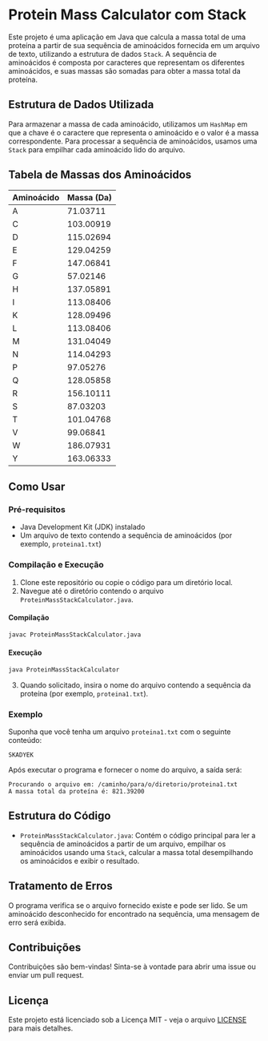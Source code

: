 # Protein Mass Calculator com Stack

Este projeto é uma aplicação em Java que calcula a massa total de uma proteína a partir de sua sequência de aminoácidos fornecida em um arquivo de texto, utilizando a estrutura de dados `Stack`. A sequência de aminoácidos é composta por caracteres que representam os diferentes aminoácidos, e suas massas são somadas para obter a massa total da proteína.

## Estrutura de Dados Utilizada

Para armazenar a massa de cada aminoácido, utilizamos um `HashMap` em que a chave é o caractere que representa o aminoácido e o valor é a massa correspondente. Para processar a sequência de aminoácidos, usamos uma `Stack` para empilhar cada aminoácido lido do arquivo.

## Tabela de Massas dos Aminoácidos

| Aminoácido | Massa (Da) |
|------------|-------------|
| A          | 71.03711    |
| C          | 103.00919   |
| D          | 115.02694   |
| E          | 129.04259   |
| F          | 147.06841   |
| G          | 57.02146    |
| H          | 137.05891   |
| I          | 113.08406   |
| K          | 128.09496   |
| L          | 113.08406   |
| M          | 131.04049   |
| N          | 114.04293   |
| P          | 97.05276    |
| Q          | 128.05858   |
| R          | 156.10111   |
| S          | 87.03203    |
| T          | 101.04768   |
| V          | 99.06841    |
| W          | 186.07931   |
| Y          | 163.06333   |

## Como Usar

### Pré-requisitos

- Java Development Kit (JDK) instalado
- Um arquivo de texto contendo a sequência de aminoácidos (por exemplo, `proteina1.txt`)

### Compilação e Execução

1. Clone este repositório ou copie o código para um diretório local.
2. Navegue até o diretório contendo o arquivo `ProteinMassStackCalculator.java`.

#### Compilação

```sh
javac ProteinMassStackCalculator.java
```

#### Execução

```sh
java ProteinMassStackCalculator
```

3. Quando solicitado, insira o nome do arquivo contendo a sequência da proteína (por exemplo, `proteina1.txt`).

### Exemplo

Suponha que você tenha um arquivo `proteina1.txt` com o seguinte conteúdo:

```
SKADYEK
```

Após executar o programa e fornecer o nome do arquivo, a saída será:

```
Procurando o arquivo em: /caminho/para/o/diretorio/proteina1.txt
A massa total da proteína é: 821.39200
```

## Estrutura do Código

- `ProteinMassStackCalculator.java`: Contém o código principal para ler a sequência de aminoácidos a partir de um arquivo, empilhar os aminoácidos usando uma `Stack`, calcular a massa total desempilhando os aminoácidos e exibir o resultado.

## Tratamento de Erros

O programa verifica se o arquivo fornecido existe e pode ser lido. Se um aminoácido desconhecido for encontrado na sequência, uma mensagem de erro será exibida.

## Contribuições

Contribuições são bem-vindas! Sinta-se à vontade para abrir uma issue ou enviar um pull request.

## Licença

Este projeto está licenciado sob a Licença MIT - veja o arquivo [LICENSE](LICENSE) para mais detalhes.